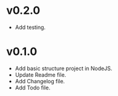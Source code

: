 # v0.2.0

- Add testing.

# v0.1.0

- Add basic structure project in NodeJS.
- Update Readme file.
- Add Changelog file.
- Add Todo file.